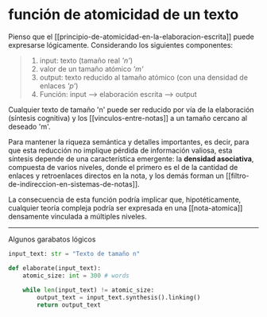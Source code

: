 # función de atomicidad de un texto
Pienso que el [[principio-de-atomicidad-en-la-elaboracion-escrita]] puede expresarse lógicamente. Considerando los siguientes componentes:

>1. input: texto (tamaño real *'n'*)
>2. valor de un tamaño atómico *'m'*
>3. output: texto reducido al tamaño atómico (con una densidad de enlaces *'p'*)
>4. Función: input --> elaboración escrita --> output

Cualquier texto de tamaño 'n' puede ser reducido por vía de la elaboración (síntesis cognitiva) y los [[vinculos-entre-notas]] a un tamaño cercano al deseado 'm'.

Para mantener la riqueza semántica y detalles importantes, es decir, para que esta reducción no implique pérdida de información valiosa, esta síntesis depende de una característica emergente: la **densidad asociativa**, compuesta de varios niveles, donde el primero es el de la cantidad de enlaces y retroenlaces directos en la nota, y los demás forman un [[filtro-de-indireccion-en-sistemas-de-notas]].

La consecuencia de esta función podría implicar que, hipotéticamente, cualquier teoría compleja podría ser expresada en una [[nota-atomica]] densamente vinculada a múltiples niveles.

---
Algunos garabatos lógicos

```python
input_text: str = "Texto de tamaño n"

def elaborate(input_text):
    atomic_size: int = 300 # words
    
    while len(input_text) != atomic_size:
        output_text = input_text.synthesis().linking()
        return output_text
```
